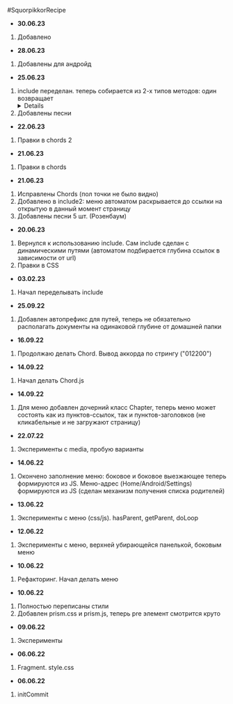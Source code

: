 #SquorpikkorRecipe

* <b>30.06.23</b>
1. Добавлено
* <b>28.06.23</b>
1. Добавлены для андройд
* <b>25.06.23</b>
1. include переделан. теперь собирается из 2-х типов методов: один возвращает <details> по параметрам, другой -- пункт меню
2. Добавлены песни
* <b>22.06.23</b>
1. Правки в chords 2
* <b>21.06.23</b>
1. Правки в chords
* <b>21.06.23</b>
1. Исправлены Chords (пол точки не было видно)
2. Добавлено в include2: меню автоматом раскрывается до ссылки на открытую в данный момент страницу
3. Добавлены песни 5 шт. (Розенбаум)
* <b>20.06.23</b>
1. Вернулся к использованию include. Сам include сделан с динамическими путями (автоматом подбирается глубина ссылок в зависимости от url)
2. Правки в CSS
* <b>03.02.23</b>
1. Начал переделывать include  
* <b>25.09.22</b>
1. Добавлен автопрефикс для путей, теперь не обязательно располагать документы на одинаковой глубине от домашней папки
* <b>16.09.22</b>
1. Продолжаю делать Chord. Вывод аккорда по  стрингу ("012200")
* <b>14.09.22</b>
1. Начал делать Chord.js
* <b>14.09.22</b>
1. Для меню добавлен дочерний класс Chapter, теперь меню может состоять как из пунктов-ссылок, так и пунктов-заголовков (не кликабельные и не загружают страницу)
* <b>22.07.22</b>
1. Эксперименты с media, пробую варианты
* <b>14.06.22</b>
1. Окончено заполнение меню: боковое и боковое выезжающее теперь формируются из JS. Меню-адрес (Home/Android/Settings) формируются из JS (сделан механизм получения списка родителей) 
* <b>13.06.22</b>
1. Эксперименты с меню (css/js). hasParent, getParent, doLoop
* <b>12.06.22</b>
1. Эксперименты с меню, верхней убирающейся панелькой, боковым меню
* <b>10.06.22</b>
1. Рефакторинг. Начал делать меню  
* <b>10.06.22</b>
1. Полностью переписаны стили
2. Добавлен prism.css и prism.js, теперь pre элемент смотрится круто
* <b>09.06.22</b>
1. Эксперименты
* <b>06.06.22</b>
1. Fragment. style.css
* <b>06.06.22</b>
1. initCommit







